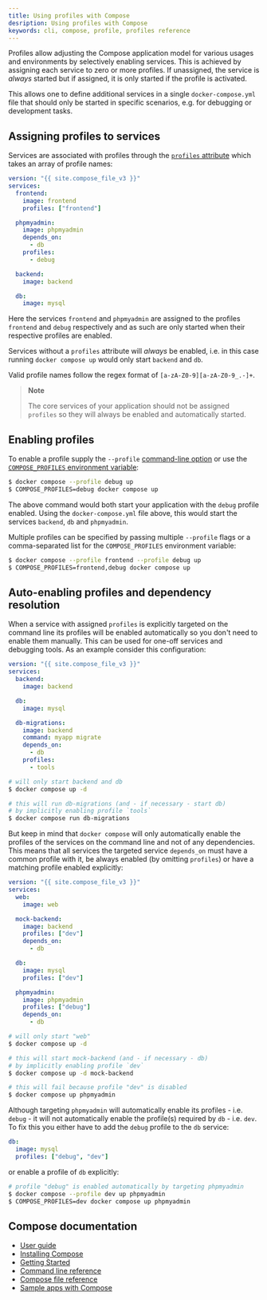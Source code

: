 ```yaml
---
title: Using profiles with Compose
desription: Using profiles with Compose
keywords: cli, compose, profile, profiles reference
---
```


Profiles allow adjusting the Compose application model for various usages and
environments by selectively enabling services.
This is achieved by assigning each service to zero or more profiles. If
unassigned, the service is _always_ started but if assigned, it is only started
if the profile is activated.

This allows one to define additional services in a single `docker-compose.yml` file
that should only be started in specific scenarios, e.g. for debugging or
development tasks.

## Assigning profiles to services

Services are associated with profiles through the
[`profiles` attribute](compose-file/compose-file-v3.md#profiles) which takes an
array of profile names:

```yaml
version: "{{ site.compose_file_v3 }}"
services:
  frontend:
    image: frontend
    profiles: ["frontend"]

  phpmyadmin:
    image: phpmyadmin
    depends_on:
      - db
    profiles:
      - debug

  backend:
    image: backend

  db:
    image: mysql
```

Here the services `frontend` and `phpmyadmin` are assigned to the profiles
`frontend` and `debug` respectively and as such are only started when their
respective profiles are enabled.

Services without a `profiles` attribute will _always_ be enabled, i.e. in this
case running `docker compose up` would only start `backend` and `db`.

Valid profile names follow the regex format of `[a-zA-Z0-9][a-zA-Z0-9_.-]+`.

> **Note**
>
> The core services of your application should not be assigned `profiles` so
> they will always be enabled and automatically started.

## Enabling profiles

To enable a profile supply the `--profile` [command-line option](reference/index.md) or
use the [`COMPOSE_PROFILES` environment variable](reference/envvars.md#compose_profiles):

```sh
$ docker compose --profile debug up
$ COMPOSE_PROFILES=debug docker compose up
```

The above command would both start your application with the `debug` profile enabled.
Using the `docker-compose.yml` file above, this would start the services `backend`,
`db` and `phpmyadmin`.

Multiple profiles can be specified by passing multiple `--profile` flags or
a comma-separated list for the `COMPOSE_PROFILES` environment variable:

```sh
$ docker compose --profile frontend --profile debug up
$ COMPOSE_PROFILES=frontend,debug docker compose up
```

## Auto-enabling profiles and dependency resolution

When a service with assigned `profiles` is explicitly targeted on the command
line its profiles will be enabled automatically so you don't need to enable them
manually. This can be used for one-off services and debugging tools.
As an example consider this configuration:

```yaml
version: "{{ site.compose_file_v3 }}"
services:
  backend:
    image: backend

  db:
    image: mysql

  db-migrations:
    image: backend
    command: myapp migrate
    depends_on:
      - db
    profiles:
      - tools
```

```sh
# will only start backend and db
$ docker compose up -d

# this will run db-migrations (and - if necessary - start db)
# by implicitly enabling profile `tools`
$ docker compose run db-migrations
```

But keep in mind that `docker compose` will only automatically enable the
profiles of the services on the command line and not of any dependencies. This
means that all services the targeted service `depends_on` must have a common
profile with it, be always enabled (by omitting `profiles`) or have a matching
profile enabled explicitly:

```yaml
version: "{{ site.compose_file_v3 }}"
services:
  web:
    image: web

  mock-backend:
    image: backend
    profiles: ["dev"]
    depends_on:
      - db

  db:
    image: mysql
    profiles: ["dev"]

  phpmyadmin:
    image: phpmyadmin
    profiles: ["debug"]
    depends_on:
      - db
```

```sh
# will only start "web"
$ docker compose up -d

# this will start mock-backend (and - if necessary - db)
# by implicitly enabling profile `dev`
$ docker compose up -d mock-backend

# this will fail because profile "dev" is disabled
$ docker compose up phpmyadmin
```

Although targeting `phpmyadmin` will automatically enable its profiles - i.e.
`debug` - it will not automatically enable the profile(s) required by `db` -
i.e. `dev`. To fix this you either have to add the `debug` profile to the `db` service:

```yaml
db:
  image: mysql
  profiles: ["debug", "dev"]
```

or enable a profile of `db` explicitly:

```sh
# profile "debug" is enabled automatically by targeting phpmyadmin
$ docker compose --profile dev up phpmyadmin
$ COMPOSE_PROFILES=dev docker compose up phpmyadmin
```


## Compose documentation

- [User guide](index.md)
- [Installing Compose](install/index.md)
- [Getting Started](gettingstarted.md)
- [Command line reference](reference/index.md)
- [Compose file reference](compose-file/index.md)
- [Sample apps with Compose](samples-for-compose.md)
